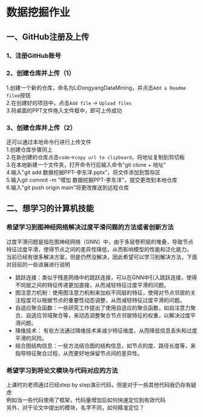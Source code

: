 # 数据挖掘作业
## 一、GitHub注册及上传
### 1、注册GitHub账号
### 2、创建仓库并上传（1）
1.创建一个新的仓库，命名为LiDongyangDataMining，并点击`Add a Readme filee`按钮  
2.在创建好的项目中，点击`Add file` &rarr; `Upload files`  
3.将桌面的PPT文件拖入文件框中，即可上传成功  
### 3、创建仓库并上传（2）
还可以通过本地命令行进行上传文件  
1.创建仓库步骤同上  
2.在新创建的仓库点击`code`&rarr;`copy url to clipboard`，将地址复制到剪切板  
3.在本地新建一个文件夹，打开命令行后输入命令"git clone + 地址"  
4.输入"git add 数据挖掘PPT-李东洋.pptx"，将文件添加到暂存区  
5.输入git commit -m "增加 数据挖掘PPT-李东洋"，提交更改到本地仓库  
6.输入"git push origin main"将更改推送到远程仓库  

## 二、想学习的计算机技能
### 希望学习到图神经网络解决过度平滑问题的方法或者创新方法
过度平滑问题是指在图神经网络（GNN）中，由于多层卷积层的堆叠，导致节点特征过度平滑，使得节点之间的差异性降低，从而影响模型的性能和泛化能力。  
当前已经有很多解决方案，但是仍然没解决，因此希望可以学习到解决方法，下面对目前的一些进展进行说明  
- 跳跃连接：类似于残差网络中的跳跃连接，可以在GNN中引入跳跃连接，使得不同层之间的特征传递更加直接，从而减轻特征过度平滑的问题。
- 图注意力机制：使用图注意力机制来加权不同层的特征，使得对节点邻居的关注程度可以根据节点的重要性动态调整，从而减轻特征过度平滑的问题。
- 自适应聚合函数：一些研究工作提出了使用自适应的聚合函数，如自注意力聚合、自适应邻域聚合等，来动态调整聚合节点邻居特征的权重，以解决过度平滑问题。
- 降维技术： 有些方法通过降维技术来减少特征维度，从而降低信息丢失和过度平滑的风险。
- 结合图结构信息：一些方法结合图的结构信息，如节点的度、路径长度等，来指导特征聚合过程，从而更好地保留节点间的差异性。
### 希望学习到将论文模块与代码对应的方法
上课时刘老师通过已经step by step演示代码，但是对于一些其他代码我仍存有疑虑  
例如当一些代码使用了框架，代码量增加后如何快速定位到有效代码  
另外，对于论文中提出的模块，名字不同，如何精准定位？

